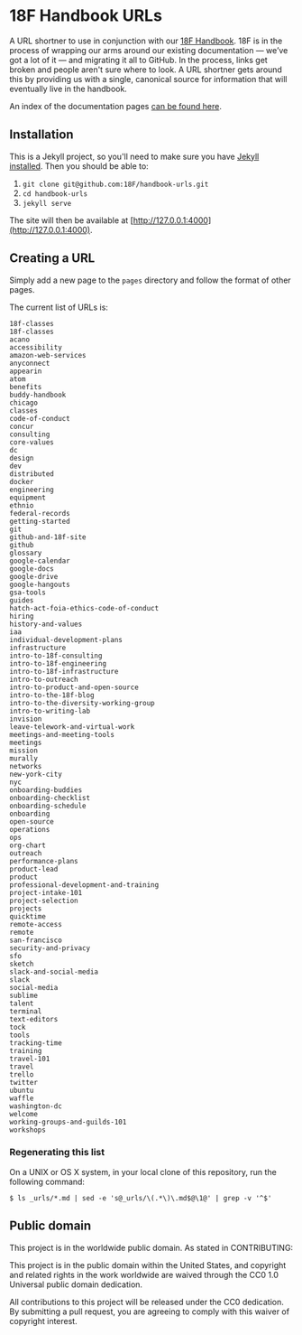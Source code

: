 # 18F Handbook URLs

A URL shortner to use in conjunction with our [18F Handbook](https://github.com/18F/handbook/). 18F is in the process of wrapping our arms around our existing documentation &mdash; we&rsquo;ve got a lot of it &mdash; and migrating it all to GitHub. In the process, links get broken and people aren't sure where to look. A URL shortner gets around this by providing us with a single, canonical source for information that will eventually live in the handbook.

An index of the documentation pages [can be found here](https://github.com/18F/handbook#readme).  

## Installation

This is a Jekyll project, so you'll need to make sure you have [Jekyll installed](http://jekyllrb.com/docs/installation/). Then you should be able to:

1. `git clone git@github.com:18F/handbook-urls.git`
2. `cd handbook-urls`
3. `jekyll serve`

The site will then be available at [http://127.0.0.1:4000](http://127.0.0.1:4000).

## Creating a URL

Simply add a new page to the `pages` directory and follow the format of other pages. 

The current list of URLs is:

```
18f-classes
18f-classes
acano
accessibility
amazon-web-services
anyconnect
appearin
atom
benefits
buddy-handbook
chicago
classes
code-of-conduct
concur
consulting
core-values
dc
design
dev
distributed
docker
engineering
equipment
ethnio
federal-records
getting-started
git
github-and-18f-site
github
glossary
google-calendar
google-docs
google-drive
google-hangouts
gsa-tools
guides
hatch-act-foia-ethics-code-of-conduct
hiring
history-and-values
iaa
individual-development-plans
infrastructure
intro-to-18f-consulting
intro-to-18f-engineering
intro-to-18f-infrastructure
intro-to-outreach
intro-to-product-and-open-source
intro-to-the-18f-blog
intro-to-the-diversity-working-group
intro-to-writing-lab
invision
leave-telework-and-virtual-work
meetings-and-meeting-tools
meetings
mission
murally
networks
new-york-city
nyc
onboarding-buddies
onboarding-checklist
onboarding-schedule
onboarding
open-source
operations
ops
org-chart
outreach
performance-plans
product-lead
product
professional-development-and-training
project-intake-101
project-selection
projects
quicktime
remote-access
remote
san-francisco
security-and-privacy
sfo
sketch
slack-and-social-media
slack
social-media
sublime
talent
terminal
text-editors
tock
tools
tracking-time
training
travel-101
travel
trello
twitter
ubuntu
waffle
washington-dc
welcome
working-groups-and-guilds-101
workshops
```

### Regenerating this list

On a UNIX or OS X system, in your local clone of this repository, run the
following command:

```shell
$ ls _urls/*.md | sed -e 's@_urls/\(.*\)\.md$@\1@' | grep -v '^$' 
```

## Public domain

This project is in the worldwide public domain. As stated in CONTRIBUTING:

This project is in the public domain within the United States, and copyright and related rights in the work worldwide are waived through the CC0 1.0 Universal public domain dedication.

All contributions to this project will be released under the CC0 dedication. By submitting a pull request, you are agreeing to comply with this waiver of copyright interest.
